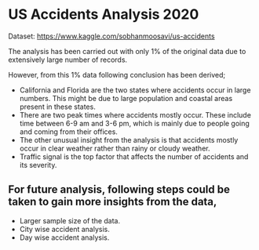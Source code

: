 # US Accidents Analysis 2020
Dataset: https://www.kaggle.com/sobhanmoosavi/us-accidents

The analysis has been carried out with only 1% of the original data due to extensively large number of records. 

However, from this 1% data following conclusion has been derived;
- California and Florida are the two states where accidents occur in large numbers. This might be due to large population and coastal areas present in these states.
- There are two peak times where accidents mostly occur. These include time between 6-9 am and 3-6 pm, which is mainly due to people going and coming from their offices.
- The other unusual insight from the analysis is that accidents mostly occur in clear weather rather than rainy or cloudy weather.
- Traffic signal is the top factor that affects the number of accidents and its severity.


## For future analysis, following steps could be taken to gain more insights from the data,
- Larger sample size of the data.
- City wise accident analysis.
- Day wise accident analysis.
